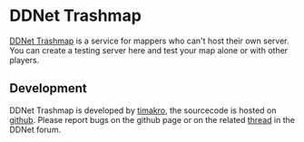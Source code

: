 # DDNet Trashmap
[DDNet Trashmap](http://trashmap.timakro.de/) is a service for mappers who can't host their own server.
You can create a testing server here and test your map alone or with other players.

## Development
DDNet Trashmap is developed by [timakro](http://timakro.de), the sourcecode is hosted on [github](https://github.com/timakro/DDNet-Trashmap).
Please report bugs on the github page or on the related [thread](http://forum.ddnet.tw/viewtopic.php?f=6&t=1764) in the DDNet forum.
